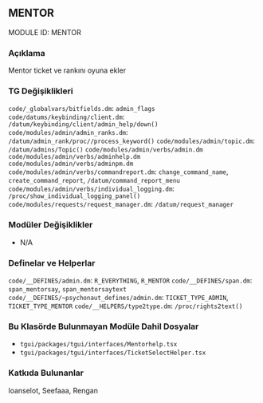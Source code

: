 ## MENTOR

MODULE ID: MENTOR

### Açıklama

Mentor ticket ve rankını oyuna ekler

### TG Değişiklikleri

`code/_globalvars/bitfields.dm`: `admin_flags`
`code/datums/keybinding/client.dm`: `/datum/keybinding/client/admin_help/down()`
`code/modules/admin/admin_ranks.dm`: `/datum/admin_rank/proc//process_keyword()`
`code/modules/admin/topic.dm`: `/datum/admins/Topic()`
`code/modules/admin/verbs/admin.dm`
`code/modules/admin/verbs/adminhelp.dm`
`code/modules/admin/verbs/adminpm.dm`
`code/modules/admin/verbs/commandreport.dm`: `change_command_name`, `create_command_report`, `/datum/command_report_menu`
`code/modules/admin/verbs/individual_logging.dm`: `/proc/show_individual_logging_panel()`
`code/modules/requests/request_manager.dm`: `/datum/request_manager`

### Modüler Değişiklikler

- N/A

### Definelar ve Helperlar

`code/__DEFINES/admin.dm`: `R_EVERYTHING`, `R_MENTOR`
`code/__DEFINES/span.dm`: `span_mentorsay`, `span_mentorsaytext`
`code/__DEFINES/~psychonaut_defines/admin.dm`: `TICKET_TYPE_ADMIN`, `TICKET_TYPE_MENTOR`
`code/__HELPERS/type2type.dm`: `/proc/rights2text()`

### Bu Klasörde Bulunmayan Modüle Dahil Dosyalar

- `tgui/packages/tgui/interfaces/Mentorhelp.tsx`
- `tgui/packages/tgui/interfaces/TicketSelectHelper.tsx`

### Katkıda Bulunanlar

loanselot, Seefaaa, Rengan
